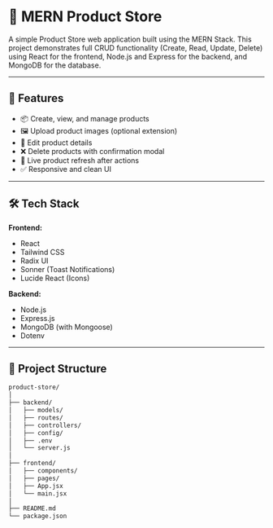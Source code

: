 # 🛒 MERN Product Store

A simple Product Store web application built using the MERN Stack. This project demonstrates full CRUD functionality (Create, Read, Update, Delete) using React for the frontend, Node.js and Express for the backend, and MongoDB for the database.

---

## 🚀 Features

- 📦 Create, view, and manage products
- 🖼️ Upload product images (optional extension)
- 📝 Edit product details
- ❌ Delete products with confirmation modal
- 🔄 Live product refresh after actions
- ✅ Responsive and clean UI

---

## 🛠️ Tech Stack

**Frontend:**
- React
- Tailwind CSS
- Radix UI
- Sonner (Toast Notifications)
- Lucide React (Icons)

**Backend:**
- Node.js
- Express.js
- MongoDB (with Mongoose)
- Dotenv

---

## 📂 Project Structure

```bash
product-store/
│
├── backend/
│   ├── models/
│   ├── routes/
│   ├── controllers/
│   ├── config/
│   ├── .env
│   └── server.js
│
├── frontend/
│   ├── components/
│   ├── pages/
│   ├── App.jsx
│   └── main.jsx
│
├── README.md
└── package.json
